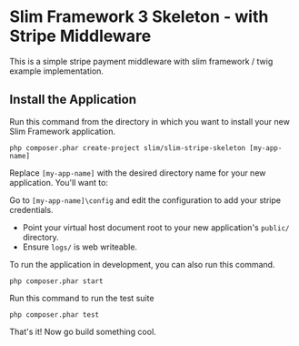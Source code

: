 # Slim Framework 3 Skeleton - with Stripe Middleware

This is a simple stripe payment middleware with slim framework / twig example implementation.

## Install the Application

Run this command from the directory in which you want to install your new Slim Framework application.

    php composer.phar create-project slim/slim-stripe-skeleton [my-app-name]

Replace `[my-app-name]` with the desired directory name for your new application. You'll want to:

Go to `[my-app-name]\config` and edit the configuration to add your stripe credentials.

* Point your virtual host document root to your new application's `public/` directory.
* Ensure `logs/` is web writeable.

To run the application in development, you can also run this command. 

	php composer.phar start

Run this command to run the test suite

	php composer.phar test

That's it! Now go build something cool.
